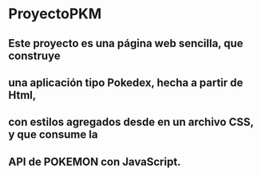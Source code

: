 # ProyectoPKM

## Este proyecto es una página web sencilla, que construye 
## una aplicación tipo Pokedex, hecha a partir de Html, 
## con estilos agregados desde en un archivo CSS, y que consume la 
## API de POKEMON con JavaScript.
